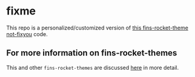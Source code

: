 # fixme

This repo is a personalized/customized version of [this fins-rocket-theme not-fixyou](https://github.com/petecarapetyan/fins-rocket-themes/blob/main/not-fixyou/src/docs/) code.

## For more information on fins-rocket-themes

This and other `fins-rocket-themes` are discussed [here](https://webappwriter.com/rocket-themes/) in more detail.

